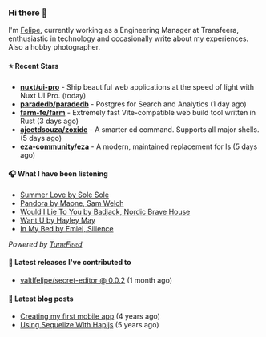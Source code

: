 ### Hi there 👋

I'm [Felipe](https://felipevm.com), currently working as a Engineering Manager at Transfeera, enthusiastic in technology and occasionally write about my experiences. Also a hobby photographer.

#### ⭐ Recent Stars
- **[nuxt/ui-pro](https://github.com/nuxt/ui-pro)** - Ship beautiful web applications at the speed of light with Nuxt UI Pro. (today)
- **[paradedb/paradedb](https://github.com/paradedb/paradedb)** - Postgres for Search and Analytics (1 day ago)
- **[farm-fe/farm](https://github.com/farm-fe/farm)** - Extremely fast Vite-compatible web build tool written in Rust (3 days ago)
- **[ajeetdsouza/zoxide](https://github.com/ajeetdsouza/zoxide)** - A smarter cd command. Supports all major shells. (5 days ago)
- **[eza-community/eza](https://github.com/eza-community/eza)** - A modern, maintained replacement for ls (5 days ago)

#### 🎧 What I have been listening
- [Summer Love by Sole Sole](https://open.spotify.com/track/5nh7ZsmJkw4v1pW28U9szT)
- [Pandora by Maone, Sam Welch](https://open.spotify.com/track/6mFsc3Y7ydtzSaBMkg2Q2s)
- [Would I Lie To You by Badjack, Nordic Brave House](https://open.spotify.com/track/4aHZTiUmzLlc4YRco9TP7l)
- [Want U by Hayley May](https://open.spotify.com/track/4PIdTFeeNnJ87nKOf1djuG)
- [In My Bed by Emiel, Silience](https://open.spotify.com/track/52rO71tsGpp3oxUjRu9fxd)

_Powered by [TuneFeed](https://tunefeed.app?ref=valtlfelipe-gh-profile)_ 

#### 🚀 Latest releases I've contributed to


- [valtlfelipe/secret-editor @ 0.0.2](https://github.com/valtlfelipe/secret-editor/releases/tag/0.0.2) (1 month ago)

#### 📄 Latest blog posts
- [Creating my first mobile app](https://felipevm.com/posts/creating-my-first-mobile-app/) (4 years ago)
- [Using Sequelize With Hapijs](https://felipevm.com/posts/using-sequelize-with-hapijs/) (5 years ago)
